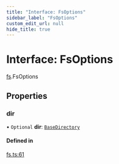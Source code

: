 ```yaml
---
title: "Interface: FsOptions"
sidebar_label: "FsOptions"
custom_edit_url: null
hide_title: true
---
```


# Interface: FsOptions

[fs](../modules/fs.md).FsOptions

## Properties

### dir

• `Optional` **dir**: [`BaseDirectory`](../enums/fs.basedirectory.md)

#### Defined in

[fs.ts:61](https://github.com/tauri-apps/tauri/blob/710a4f9/tooling/api/src/fs.ts#L61)
